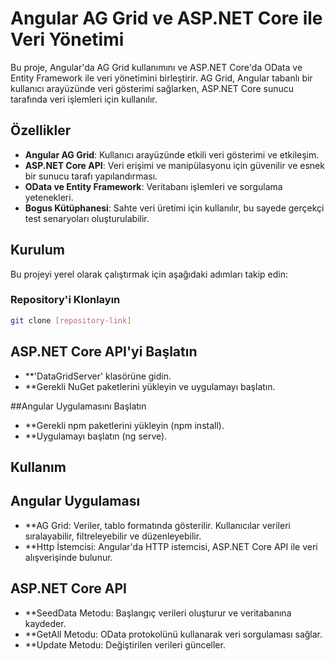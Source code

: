 # Angular AG Grid ve ASP.NET Core ile Veri Yönetimi

Bu proje, Angular'da AG Grid kullanımını ve ASP.NET Core'da OData ve Entity Framework ile veri yönetimini birleştirir. AG Grid, Angular tabanlı bir kullanıcı arayüzünde veri gösterimi sağlarken, ASP.NET Core sunucu tarafında veri işlemleri için kullanılır.

## Özellikler

- **Angular AG Grid**: Kullanıcı arayüzünde etkili veri gösterimi ve etkileşim.
- **ASP.NET Core API**: Veri erişimi ve manipülasyonu için güvenilir ve esnek bir sunucu tarafı yapılandırması.
- **OData ve Entity Framework**: Veritabanı işlemleri ve sorgulama yetenekleri.
- **Bogus Kütüphanesi**: Sahte veri üretimi için kullanılır, bu sayede gerçekçi test senaryoları oluşturulabilir.

## Kurulum

Bu projeyi yerel olarak çalıştırmak için aşağıdaki adımları takip edin:

### Repository'i Klonlayın

```bash
git clone [repository-link]
````
## ASP.NET Core API'yi Başlatın
- **'DataGridServer' klasörüne gidin.
- **Gerekli NuGet paketlerini yükleyin ve uygulamayı başlatın.
  
##Angular Uygulamasını Başlatın
- **Gerekli npm paketlerini yükleyin (npm install).
- **Uygulamayı başlatın (ng serve).

## Kullanım
## Angular Uygulaması
- **AG Grid: Veriler, tablo formatında gösterilir. Kullanıcılar verileri sıralayabilir, filtreleyebilir ve düzenleyebilir.
- **Http İstemcisi: Angular'da HTTP istemcisi, ASP.NET Core API ile veri alışverişinde bulunur.

## ASP.NET Core API
- **SeedData Metodu: Başlangıç verileri oluşturur ve veritabanına kaydeder.
- **GetAll Metodu: OData protokolünü kullanarak veri sorgulaması sağlar.
- **Update Metodu: Değiştirilen verileri günceller.
